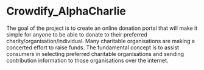 # Crowdify_AlphaCharlie
The goal of the project is to create an online donation portal that will make it simple for anyone to be able to donate to their preferred charity/organisation/individual. Many charitable organisations are making a concerted effort to raise funds. The fundamental concept is to assist consumers in selecting preferred charitable organisations and sending contribution information to those organisations over the internet.
